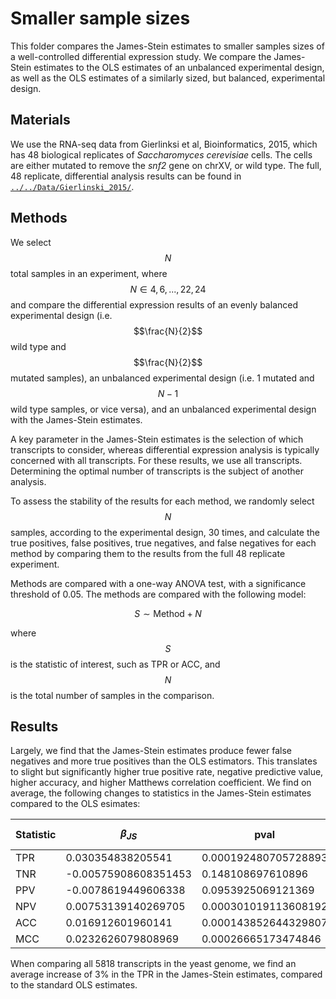 # Smaller sample sizes

This folder compares the James-Stein estimates to smaller samples sizes of a well-controlled differential expression study.
We compare the James-Stein estimates to the OLS estimates of an unbalanced experimental design, as well as the OLS estimates of a similarly sized, but balanced, experimental design.

## Materials

We use the RNA-seq data from Gierlinksi et al, Bioinformatics, 2015, which has 48 biological replicates of _Saccharomyces cerevisiae_ cells.
The cells are either mutated to remove the _snf2_ gene on chrXV, or wild type.
The full, 48 replicate, differential analysis results can be found in [`../../Data/Gierlinski_2015/`](../../Data/Gierlinski_2015/).

## Methods

We select $$N$$ total samples in an experiment, where $$N \in {4, 6, ..., 22, 24}$$ and compare the differential expression results of an evenly balanced experimental design (i.e. $$\frac{N}{2}$$ wild type and $$\frac{N}{2}$$ mutated samples), an unbalanced experimental design (i.e. 1 mutated and $$N - 1$$ wild type samples, or vice versa), and an unbalanced experimental design with the James-Stein estimates.

A key parameter in the James-Stein estimates is the selection of which transcripts to consider, whereas differential expression analysis is typically concerned with all transcripts.
For these results, we use all transcripts.
Determining the optimal number of transcripts is the subject of another analysis.

To assess the stability of the results for each method, we randomly select $$N$$ samples, according to the experimental design, 30 times, and calculate the true positives, false positives, true negatives, and false negatives for each method by comparing them to the results from the full 48 replicate experiment.

Methods are compared with a one-way ANOVA test, with a significance threshold of 0.05.
The methods are compared with the following model:

$$
S \sim \text{Method} + N
$$

where $$S$$ is the statistic of interest, such as TPR or ACC, and $$N$$ is the total number of samples in the comparison.

## Results

Largely, we find that the James-Stein estimates produce fewer false negatives and more true positives than the OLS estimators.
This translates to slight but significantly higher true positive rate, negative predictive value, higher accuracy, and higher Matthews correlation coefficient.
We find on average, the following changes to statistics in the James-Stein estimates compared to the OLS esimates:

| Statistic | $$\beta_{JS}$$       | pval                 | qval                 |
| --------- | -------------------- | -------------------- | -------------------- |
| TPR       | 0.030354838205541    | 0.000192480705728893 | 0.000451528670412287 |
| TNR       | -0.00575908608351453 | 0.148108697610896    | 0.148108697610896    |
| PPV       | -0.0078619449606338  | 0.0953925069121369   | 0.114471008294564    |
| NPV       | 0.00753139140269705  | 0.000301019113608192 | 0.000451528670412287 |
| ACC       | 0.016912601960141    | 0.000143852644329807 | 0.000451528670412287 |
| MCC       | 0.0232626079808969   | 0.00026665173474846  | 0.000451528670412287 |

When comparing all 5818 transcripts in the yeast genome, we find an average increase of 3% in the TPR in the James-Stein estimates, compared to the standard OLS estimates.
